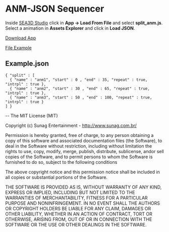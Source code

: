 ANM-JSON Sequencer
==

Inside [SEA3D Studio](http://sea3d.poonya.com/studio) click in __App -> Load From File__ and select __split_anm.js__. Select a animation in __Assets Explorer__ and click in __Load JSON__.

[Download App](https://raw.githubusercontent.com/sunag/sea3d_studio_sdk/master/Apps/AnmJson-Sequencer/split_anm.js)

[File Example](https://raw.githubusercontent.com/sunag/sea3d_studio_sdk/master/Apps/AnmJson-Sequencer/example.json)


Example.json
------
```
{ "split" : [
  { "name" : "anm1", "start" : 0 , "end" : 35, "repeat" : true, "intrpl" : true },
  { "name" : "anm2", "start" : 30 , "end" : 65, "repeat" : true, "intrpl" : true },
  { "name" : "anm3", "start" : 50 , "end" : 100, "repeat" : true, "intrpl" : true }	
] }
```

--
The MIT License (MIT)

Copyright (c) Sunag Entertainment - http://www.sunag.com.br/

Permission is hereby granted, free of charge, to any person obtaining a copy
of this software and associated documentation files (the Software), to deal
in the Software without restriction, including without limitation the rights
to use, copy, modify, merge, publish, distribute, sublicense, andor sell
copies of the Software, and to permit persons to whom the Software is
furnished to do so, subject to the following conditions

The above copyright notice and this permission notice shall be included in
all copies or substantial portions of the Software.

THE SOFTWARE IS PROVIDED AS IS, WITHOUT WARRANTY OF ANY KIND, EXPRESS OR
IMPLIED, INCLUDING BUT NOT LIMITED TO THE WARRANTIES OF MERCHANTABILITY,
FITNESS FOR A PARTICULAR PURPOSE AND NONINFRINGEMENT. IN NO EVENT SHALL THE
AUTHORS OR COPYRIGHT HOLDERS BE LIABLE FOR ANY CLAIM, DAMAGES OR OTHER
LIABILITY, WHETHER IN AN ACTION OF CONTRACT, TORT OR OTHERWISE, ARISING FROM,
OUT OF OR IN CONNECTION WITH THE SOFTWARE OR THE USE OR OTHER DEALINGS IN
THE SOFTWARE.
